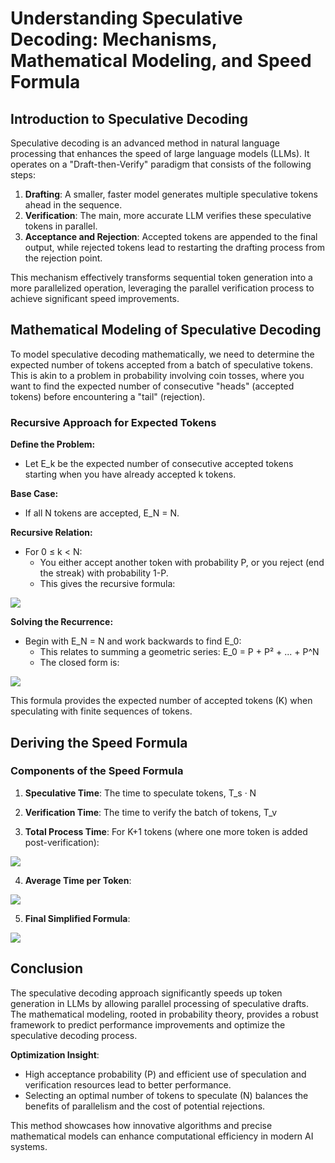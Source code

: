 # Understanding Speculative Decoding: Mechanisms, Mathematical Modeling, and Speed Formula

## Introduction to Speculative Decoding

Speculative decoding is an advanced method in natural language processing that enhances the speed of large language models (LLMs). It operates on a "Draft-then-Verify" paradigm that consists of the following steps:

1. **Drafting**: A smaller, faster model generates multiple speculative tokens ahead in the sequence.
2. **Verification**: The main, more accurate LLM verifies these speculative tokens in parallel.
3. **Acceptance and Rejection**: Accepted tokens are appended to the final output, while rejected tokens lead to restarting the drafting process from the rejection point.

This mechanism effectively transforms sequential token generation into a more parallelized operation, leveraging the parallel verification process to achieve significant speed improvements.

## Mathematical Modeling of Speculative Decoding

To model speculative decoding mathematically, we need to determine the expected number of tokens accepted from a batch of speculative tokens. This is akin to a problem in probability involving coin tosses, where you want to find the expected number of consecutive "heads" (accepted tokens) before encountering a "tail" (rejection).

### Recursive Approach for Expected Tokens

**Define the Problem:**
- Let E_k be the expected number of consecutive accepted tokens starting when you have already accepted k tokens.

**Base Case:**
- If all N tokens are accepted, E_N = N.

**Recursive Relation:**
- For 0 ≤ k < N:
  - You either accept another token with probability P, or you reject (end the streak) with probability 1-P.
  - This gives the recursive formula:

<img src="https://latex.codecogs.com/svg.latex?E_k%20=%20P(E_{k+1}%20+%201)" />

**Solving the Recurrence:**
- Begin with E_N = N and work backwards to find E_0:
  - This relates to summing a geometric series: E_0 = P + P² + ... + P^N
  - The closed form is:

<img src="https://latex.codecogs.com/svg.latex?E_0%20=%20P%20\frac{1-P^N}{1-P}" />

This formula provides the expected number of accepted tokens (K) when speculating with finite sequences of tokens.

## Deriving the Speed Formula

### Components of the Speed Formula

1. **Speculative Time**: The time to speculate tokens, T_s · N
2. **Verification Time**: The time to verify the batch of tokens, T_v

3. **Total Process Time**: For K+1 tokens (where one more token is added post-verification):

<img src="https://latex.codecogs.com/svg.latex?T_{total}%20=%20T_s%20\cdot%20N%20+%20T_v" />

4. **Average Time per Token**:

<img src="https://latex.codecogs.com/svg.latex?\text{Average%20time%20per%20token}%20=%20\frac{T_s%20\cdot%20N%20+%20T_v}{P%20\frac{1-P^N}{1-P}%20+%201}" />

5. **Final Simplified Formula**:

<img src="https://latex.codecogs.com/svg.latex?\text{Average%20time%20per%20token}%20=%20\frac{(T_s%20\cdot%20N%20+%20T_v)%20\cdot%20(1-P)}{1%20-%20P^{N+1}}" />

## Conclusion

The speculative decoding approach significantly speeds up token generation in LLMs by allowing parallel processing of speculative drafts. The mathematical modeling, rooted in probability theory, provides a robust framework to predict performance improvements and optimize the speculative decoding process.

**Optimization Insight**:
- High acceptance probability (P) and efficient use of speculation and verification resources lead to better performance.
- Selecting an optimal number of tokens to speculate (N) balances the benefits of parallelism and the cost of potential rejections.

This method showcases how innovative algorithms and precise mathematical models can enhance computational efficiency in modern AI systems.
